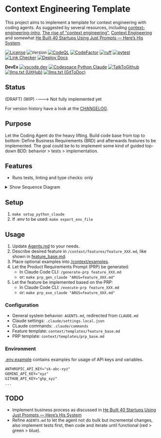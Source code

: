 # Context Engineering Template

This project aims to implement a template for context engineering with coding agents. As suggested by several resources, including [context-engineering-intro](https://github.com/coleam00/context-engineering-intro), [The rise of "context engineering"](https://blog.langchain.com/the-rise-of-context-engineering/), [Context Engineering](https://blog.langchain.com/context-engineering-for-agents/) and somewhat [He Built 40 Startups Using Just Prompts — Here’s His System](https://youtu.be/CIAu6WeckQ0).

[![License](https://img.shields.io/badge/license-GNUGPLv3-green.svg)](LICENSE)
![Version](https://img.shields.io/badge/version-0.0.2-58f4c2)
[![CodeQL](https://github.com/qte77/context-engineering-template/actions/workflows/codeql.yaml/badge.svg)](https://github.com/qte77/context-engineering-template/actions/workflows/codeql.yaml)
[![CodeFactor](https://www.codefactor.io/repository/github/qte77/context-engineering-template/badge)](https://www.codefactor.io/repository/github/qte77/context-engineering-template)
[![ruff](https://github.com/qte77/context-engineering-template/actions/workflows/ruff.yaml/badge.svg)](https://github.com/qte77/context-engineering-template/actions/workflows/ruff.yaml)
[![pytest](https://github.com/qte77/context-engineering-template/actions/workflows/pytest.yaml/badge.svg)](https://github.com/qte77/context-engineering-template/actions/workflows/pytest.yaml)
[![Link Checker](https://github.com/qte77/context-engineering-template/actions/workflows/links-fail-fast.yaml/badge.svg)](https://github.com/qte77/context-engineering-template/actions/workflows/links-fail-fast.yaml)
[![Deploy Docs](https://github.com/qte77/context-engineering-template/actions/workflows/generate-deploy-mkdocs-ghpages.yaml/badge.svg)](https://github.com/qte77/context-engineering-template/actions/workflows/generate-deploy-mkdocs-ghpages.yaml)

**DevEx** [![vscode.dev](https://img.shields.io/static/v1?logo=visualstudiocode&label=&message=vscode.dev&labelColor=2c2c32&color=007acc&logoColor=007acc)](https://vscode.dev/github/qte77/context-engineering-template)
[![Codespace Python Claude](https://img.shields.io/static/v1?logo=visualstudiocode&label=&message=Codespace%20Dev&labelColor=2c2c32&color=007acc&logoColor=007acc)](https://github.com/codespaces/new?repo=qte77/context-engineering-template&devcontainer_path=.devcontainer/setup_python_claude/devcontainer.json)
[![TalkToGithub](https://img.shields.io/badge/TalkToGithub-7a83ff.svg)](https://talktogithub.com/qte77/context-engineering-template)
[![llms.txt (UitHub)](https://img.shields.io/badge/llms.txt-uithub-800080.svg)](https://github.com/qte77/context-engineering-template)
[![llms.txt (GitToDoc)](https://img.shields.io/badge/llms.txt-GitToDoc-fe4a60.svg)](https://gittodoc.com/qte77/context-engineering-template)

## Status

(DRAFT) (WIP) ----> Not fully implemented yet

For version history have a look at the [CHANGELOG](CHANGELOG.md).

## Purpose

Let the Coding Agent do the heavy lifting. Build code base from top to bottom: Define Business Requirements (BRD) and afterwards features to be implemented. The goal could be to to implement some kind of guided top-down BDD: behavior > tests > implementation.

## Features

- Runs tests, linting and type checks: only

<details>
  <summary>Show Sequence Diagram</summary>
  <a href="assets/images/sequence_diagram.png">
    <img src="assets/images/sequence_diagram.png#gh-light-mode-only" alt="Sequence Diagram" title="Sequence Diagram" width="111%" />
  </a>
  <a href="assets/images/sequence_diagram.png">
    <img src="assets/images/sequence_diagram.png#gh-dark-mode-only" alt="Sequence Diagram" title="Sequence Diagram" width="111%" />
  </a>
</details>

## Setup

1. `make setup_python_claude`
2. If .env to be used: `make export_env_file`

## Usage

1. Update [Agents.md](AGENTS.md) to your needs.
2. Describe desired feature in `/context/features/feature_XXX.md`, like shown in [feature_base.md](/context/templates/feature_base.md).
3. Place optional examples into [/context/examples](/context/examples).
4. Let the Product Requirements Prompt (PRP) be generated:
   - In Claude Code CLI: `/generate-prp feature_XXX.md`
   - or: `make prp_gen_claude "ARGS=feature_XXX.md"`
5. Let the feature be implemented based on the PRP:
   - In Claude Code CLI: `/execute-prp feature_XXX.md`
   - or: `make prp_exe_claude "ARGS=feature_XXX.md"`

### Configuration

- General system behavior: `AGENTS.md`, redirected from `CLAUDE.md`
- Claude settings: `.claude/settings.local.json`
- CLaude commands: `.claude/commands`
- Feature template: `context/templates/feature_base.md`
- PRP template: `context/templates/prp_base.md`

### Environment

[.env.example](.env.example) contains examples for usage of API keys and variables.

```text
ANTHROPIC_API_KEY="sk-abc-xyz"
GEMINI_API_KEY="xyz"
GITHUB_API_KEY="ghp_xyz"
...
```

## TODO

- Implement business process as discussed in [He Built 40 Startups Using Just Prompts — Here’s His System](https://youtu.be/CIAu6WeckQ0)
- Refine `AGENTS.md` to let the agent not do bulk but incremental changes, also implement tests first, then code and iterate until functional (red > green > blue).
